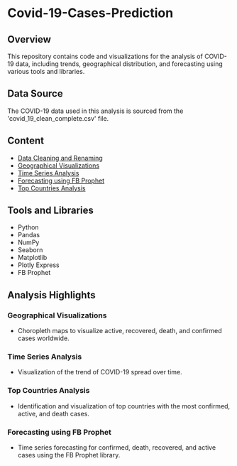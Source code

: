 # Covid-19-Cases-Prediction

## Overview
This repository contains code and visualizations for the analysis of COVID-19 data, including trends, geographical distribution, and forecasting using various tools and libraries.

## Data Source
The COVID-19 data used in this analysis is sourced from the 'covid_19_clean_complete.csv' file.

## Content
- [Data Cleaning and Renaming](#data-cleaning-and-renaming)
- [Geographical Visualizations](#geographical-visualizations)
- [Time Series Analysis](#time-series-analysis)
- [Forecasting using FB Prophet](#forecasting-using-fb-prophet)
- [Top Countries Analysis](#top-countries-analysis)

## Tools and Libraries
- Python
- Pandas
- NumPy
- Seaborn
- Matplotlib
- Plotly Express
- FB Prophet

## Analysis Highlights

### Geographical Visualizations
- Choropleth maps to visualize active, recovered, death, and confirmed cases worldwide.

### Time Series Analysis
- Visualization of the trend of COVID-19 spread over time.

### Top Countries Analysis
- Identification and visualization of top countries with the most confirmed, active, and death cases.

### Forecasting using FB Prophet
- Time series forecasting for confirmed, death, recovered, and active cases using the FB Prophet library.

